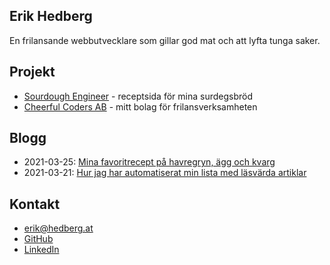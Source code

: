 ## Erik Hedberg

En frilansande webbutvecklare som gillar god mat och att lyfta tunga saker.

## Projekt

- [Sourdough Engineer](https://sourdoughengineer.com) - receptsida för mina surdegsbröd
- [Cheerful Coders AB](https://cheerfulcoders.se) - mitt bolag för frilansverksamheten

## Blogg

- 2021-03-25: [Mina favoritrecept på havregryn, ägg och kvarg](blog/20210325-mina-favoritrecept-pa-havregryn-agg-och-kvarg.html)
- 2021-03-21: [Hur jag har automatiserat min lista med läsvärda artiklar](blog/20210321-hur-jag-har-automatiserat-min-lista-med-lasvarda-artiklar.html)

## Kontakt

- [erik@hedberg.at](mailto:erik@hedberg.at)
- [GitHub](https://www.github.com/gish)
- [LinkedIn](https://www.linkedin.com/in/erikhedberg/)
